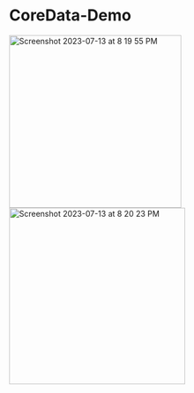 # CoreData-Demo

<img width="312" alt="Screenshot 2023-07-13 at 8 19 55 PM" src="https://github.com/barot10/CoreData-Demo/assets/130244137/e75fe34b-c6c5-4fe4-9389-afd389ffc4fe">


<img width="319" alt="Screenshot 2023-07-13 at 8 20 23 PM" src="https://github.com/barot10/CoreData-Demo/assets/130244137/d0495fe2-a8b2-4477-b987-0591857a6e6e">
